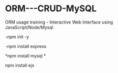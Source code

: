 # ORM---CRUD-MySQL
ORM usage training - Interactive Web Interface using JavaScript/Node/Mysql

-npm init -y

-npm install express

*npm install mysql
*

npm install ejs
